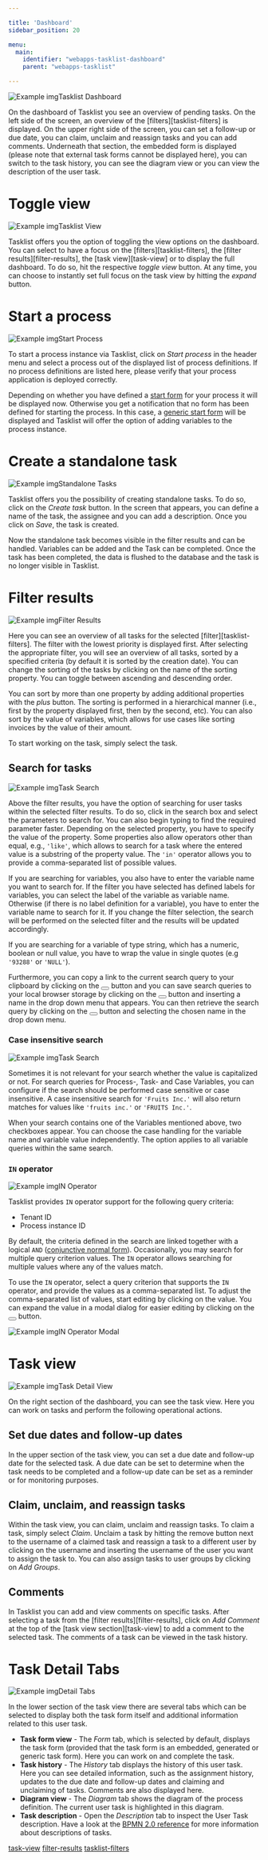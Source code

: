 ```yaml
---

title: 'Dashboard'
sidebar_position: 20

menu:
  main:
    identifier: "webapps-tasklist-dashboard"
    parent: "webapps-tasklist"

---
```


![Example img](./img/tasklist-dashboard-detail.png)Tasklist Dashboard

On the dashboard of Tasklist you see an overview of pending tasks. On the left side of the screen, an overview of the [filters][tasklist-filters] is displayed. On the upper right side of the screen, you can set a follow-up or due date, you can claim, unclaim and reassign tasks and you can add comments. Underneath that section, the embedded form is displayed (please note that external task forms cannot be displayed here), you can switch to the task history, you can see the diagram view or you can view the description of the user task.


# Toggle view

![Example img](./img/tasklist-toggle-view.png)Tasklist View

Tasklist offers you the option of toggling the view options on the dashboard. You can select to have a focus on the [filters][tasklist-filters], the [filter results][filter-results], the [task view][task-view] or to display the full dashboard. To do so, hit the respective *toggle view* button. At any time, you can choose to instantly set full focus on the task view by hitting the *expand* button.


# Start a process

![Example img](./img/tasklist-start-process.png)Start Process

To start a process instance via Tasklist, click on *Start process* in the header menu and select a process out of the displayed list of process definitions. If no process definitions are listed here, please verify that your process application is deployed correctly.

Depending on whether you have defined a [start form](../user-guide/task-forms/index.md) for your process it will be displayed now. Otherwise you get a notification that no form has been defined for starting the process. In this case, a [generic start form](../user-guide/task-forms/index.md#generic-task-forms) will be displayed and Tasklist will offer the option of adding variables to the process instance.


# Create a standalone task

![Example img](./img/tasklist-start-task.png)Standalone Tasks

Tasklist offers you the possibility of creating standalone tasks. To do so, click on the *Create task* button. In the screen that appears, you can define a name of the task, the assignee and you can add a description. Once you click on *Save*, the task is created.

Now the standalone task becomes visible in the filter results and can be handled. Variables can be added and the Task can be completed. Once the task has been completed, the data is flushed to the database and the task is no longer visible in Tasklist.


# Filter results

![Example img](./img/tasklist-filter-results.png)Filter Results

Here you can see an overview of all tasks for the selected [filter][tasklist-filters]. The filter with the lowest priority is displayed first. After selecting the appropriate filter, you will see an overview of all tasks, sorted by a specified criteria (by default it is sorted by the creation date). You can change the sorting of the tasks by clicking on the name of the sorting property. You can toggle between ascending and descending order.

You can sort by more than one property by adding additional properties with the *plus* button. The sorting is performed in a hierarchical manner (i.e., first by the property displayed first, then by the second, etc). You can also sort by the value of variables, which allows for use cases like sorting invoices by the value of their amount.

To start working on the task, simply select the task.


## Search for tasks

![Example img](./img/tasklist-task-search.png)Task Search

Above the filter results, you have the option of searching for user tasks within the selected filter results. To do so, click in the search box and select the parameters to search for. You can also begin typing to find the required parameter faster. Depending on the selected property, you have to specify the value of the property. Some properties also allow operators other than equal, e.g., `'like'`, which allows to search for a task where the entered value is a substring of the property value. The `'in'` operator allows you to provide a comma-separated list of possible values.

If you are searching for variables, you also have to enter the variable name you want to search for. If the filter you have selected has defined labels for variables, you can select the label of the variable as variable name. Otherwise (if there is no label definition for a variable), you have to enter the variable name to search for it. If you change the filter selection, the search will be performed on the selected filter and the results will be updated accordingly.

If you are searching for a variable of type string, which has a numeric, boolean or null value, you have to wrap the value in single quotes (e.g `'93288'` or `'NULL'`).

Furthermore, you can copy a link to the current search query to your clipboard by clicking on the <button class="btn btn-xs"><i class="glyphicon glyphicon-link"></i></button> button and you can save search queries to your local browser storage by clicking on the <button class="btn btn-xs"><i class="glyphicon glyphicon-floppy-disk"></i></button> button and inserting a name in the drop down menu that appears. You can then retrieve the search query by clicking on the <button class="btn btn-xs"><i class="glyphicon glyphicon-floppy-disk"></i></button> button and selecting the chosen name in the drop down menu.

### Case insensitive search
![Example img](./img/tasklist-case-insensitive.png)Task Search

Sometimes it is not relevant for your search whether the value is capitalized or not. For search queries for Process-, Task- and Case Variables, you can configure if the search should be performed case sensitive or case insensitive. A case insensitive search for `'Fruits Inc.'` will also return matches for values like `'fruits inc.'` or `'FRUITS Inc.'`.

When your search contains one of the Variables mentioned above, two checkboxes appear. You can choose the case handling for the variable name and variable value independently. The option applies to all variable queries within the same search.

### `IN` operator

![Example img](./img/tasklist-in-operator.png)IN Operator

Tasklist provides `IN` operator support for the following query criteria:

* Tenant ID
* Process instance ID

By default, the criteria defined in the search are linked together with a logical `AND` ([conjunctive normal form](https://en.wikipedia.org/wiki/Conjunctive_normal_form)).
Occasionally, you may search for multiple query criterion values. The `IN` operator allows searching for multiple values where any of the values match.

To use the `IN` operator, select a query criterion that supports the `IN` operator, and provide the values as a comma-separated list. To adjust the comma-separated list of values,
start editing by clicking on the value. You can expand the value in a modal dialog for easier editing by clicking on the <button class="btn btn-xs"><i class="glyphicon glyphicon-resize-full"></i></button> button.

![Example img](./img/tasklist-in-operator-modal.png)IN Operator Modal

# Task view

![Example img](./img/tasklist-task-view.png)Task Detail View

On the right section of the dashboard, you can see the task view. Here you can work on tasks and perform the following operational actions.


## Set due dates and follow-up dates

In the upper section of the task view, you can set a due date and follow-up date for the selected task. A due date can be set to determine when the task needs to be completed and a follow-up date can be set as a reminder or for monitoring purposes.


## Claim, unclaim, and reassign tasks

Within the task view, you can claim, unclaim and reassign tasks. To claim a task, simply select *Claim*. Unclaim a task by hitting the remove button next to the username of a claimed task and reassign a task to a different user by clicking on the username and inserting the username of the user you want to assign the task to. You can also assign tasks to user groups by clicking on *Add Groups*.


## Comments

In Tasklist you can add and view comments on specific tasks. After selecting a task from the [filter results][filter-results], click on *Add Comment* at the top of the [task view section][task-view] to add a comment to the selected task. The comments of a task can be viewed in the task history.


# Task Detail Tabs

![Example img](./img/tasklist-task-view-tabs.png)Detail Tabs

In the lower section of the task view there are several tabs which can be selected to display both the task form itself and additional information related to this user task.

* **Task form view** - The *Form* tab, which is selected by default, displays the task form (provided that the task form is an embedded, generated or generic task form). Here you can work on and complete the task.
* **Task history** - The *History* tab displays the history of this user task. Here you can see detailed information, such as the assignment history, updates to the due date and follow-up dates and claiming and unclaiming of tasks. Comments are also displayed here.
* **Diagram view** - The *Diagram* tab shows the diagram of the process definition. The current user task is highlighted in this diagram.
* **Task description** - Open the *Description* tab to inspect the User Task description. Have a look at the [BPMN 2.0 reference](../reference/bpmn20/tasks/user-task.md#description) for more information about descriptions of tasks.


[task-view](#task-view)
[filter-results](#filter-results)
[tasklist-filters](../webapps/tasklist/filters.md)
